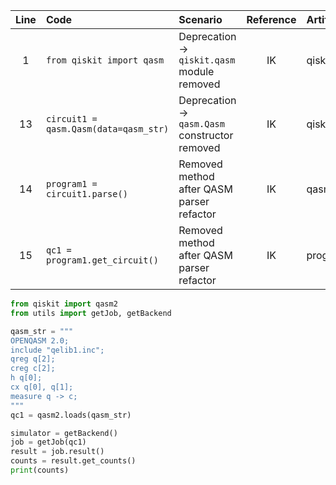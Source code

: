 | Line | Code | Scenario | Reference | Artifact | Refactoring |
| :--: | :--- | :------- | :-------: | :------- | :---------- |
| 1 | `from qiskit import qasm` | Deprecation -> `qiskit.qasm` module removed | IK | qiskit.qasm | `from qiskit import qasm2` |
| 13 | `circuit1 = qasm.Qasm(data=qasm_str)` | Deprecation -> `qasm.Qasm` constructor removed | IK | qiskit.qasm.Qasm | `qc1 = qasm2.loads(qasm_str)` |
| 14 | `program1 = circuit1.parse()` | Removed method after QASM parser refactor | IK | qasm.Qasm | *remove* |
| 15 | `qc1 = program1.get_circuit()` | Removed method after QASM parser refactor | IK | program1.get_circuit | *remove* |

```python
from qiskit import qasm2
from utils import getJob, getBackend

qasm_str = """
OPENQASM 2.0;
include "qelib1.inc";
qreg q[2];
creg c[2];
h q[0];
cx q[0], q[1];
measure q -> c;
"""
qc1 = qasm2.loads(qasm_str)

simulator = getBackend()
job = getJob(qc1)
result = job.result()
counts = result.get_counts()
print(counts)
```